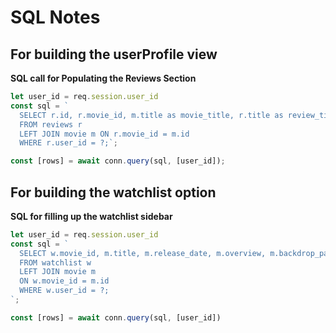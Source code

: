 # SQL Notes
## For building the userProfile view
**SQL call for Populating the Reviews Section**
```js
let user_id = req.session.user_id
const sql = `
  SELECT r.id, r.movie_id, m.title as movie_title, r.title as review_title, r.rating, m.poster_path, m.backdrop_path
  FROM reviews r
  LEFT JOIN movie m ON r.movie_id = m.id
  WHERE r.user_id = ?;`;

const [rows] = await conn.query(sql, [user_id]);
```

## For building the watchlist option
**SQL for filling up the watchlist sidebar**
```js
let user_id = req.session.user_id
const sql = `
  SELECT w.movie_id, m.title, m.release_date, m.overview, m.backdrop_path, m.poster_path, m.vote_average 
  FROM watchlist w 
  LEFT JOIN movie m 
  ON w.movie_id = m.id 
  WHERE w.user_id = ?; 
`;

const [rows] = await conn.query(sql, [user_id])
```